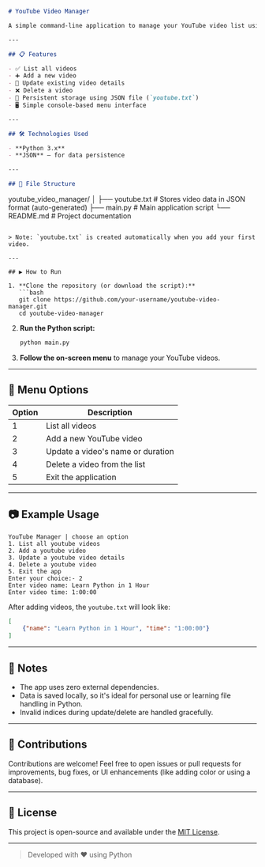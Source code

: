 

```markdown
# YouTube Video Manager

A simple command-line application to manage your YouTube video list using Python. This app allows you to **list**, **add**, **update**, and **delete** videos. Data is stored in a local `youtube.txt` file in JSON format, making it lightweight and easy to use without any database.

---

## 📋 Features

- ✅ List all videos
- ➕ Add a new video
- 🔁 Update existing video details
- ❌ Delete a video
- 💾 Persistent storage using JSON file (`youtube.txt`)
- 🖥️ Simple console-based menu interface

---

## 🛠️ Technologies Used

- **Python 3.x**
- **JSON** – for data persistence

---

## 📂 File Structure

```
youtube_video_manager/
│
├── youtube.txt         # Stores video data in JSON format (auto-generated)
├── main.py             # Main application script
└── README.md           # Project documentation
```

> Note: `youtube.txt` is created automatically when you add your first video.

---

## ▶️ How to Run

1. **Clone the repository (or download the script):**
   ```bash
   git clone https://github.com/your-username/youtube-video-manager.git
   cd youtube-video-manager
   ```

2. **Run the Python script:**
   ```bash
   python main.py
   ```

3. **Follow the on-screen menu** to manage your YouTube videos.

---

## 🧭 Menu Options

| Option | Description |
|-------|-------------|
| 1     | List all videos |
| 2     | Add a new YouTube video |
| 3     | Update a video's name or duration |
| 4     | Delete a video from the list |
| 5     | Exit the application |

---

## 📷 Example Usage

```
YouTube Manager | choose an option 
1. List all youtube videos 
2. Add a youtube video 
3. Update a youtube video details 
4. Delete a youtube video 
5. Exit the app 
Enter your choice:- 2
Enter video name: Learn Python in 1 Hour
Enter video time: 1:00:00
```

After adding videos, the `youtube.txt` will look like:
```json
[
    {"name": "Learn Python in 1 Hour", "time": "1:00:00"}
]
```

---

## 📝 Notes

- The app uses zero external dependencies.
- Data is saved locally, so it's ideal for personal use or learning file handling in Python.
- Invalid indices during update/delete are handled gracefully.

---

## 🙌 Contributions

Contributions are welcome! Feel free to open issues or pull requests for improvements, bug fixes, or UI enhancements (like adding color or using a database).

---

## 📎 License

This project is open-source and available under the [MIT License](https://choosealicense.com/licenses/mit/).

---

> Developed with ❤️ using Python
```
